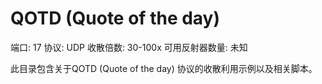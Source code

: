 # QOTD (Quote of the day)

端口: 17
协议: UDP
收散倍数: 30-100x
可用反射器数量: 未知

此目录包含关于QOTD (Quote of the day) 协议的收散利用示例以及相关脚本。
